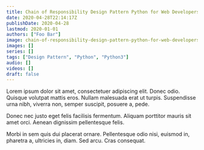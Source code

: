 ```yaml
---
title: Chain of Responsibility Design Pattern Python for Web Developers
date: 2020-04-28T22:14:17Z
publishDate: 2020-04-28
lastmod: 2020-01-01
authors: ["Foo Bar"]
image: chain-of-responsibility-design-pattern-python-for-web-developers.jpg
images: []
series: []
tags: ["Design Pattern", "Python", "Python3"]
audio: []
videos: []
draft: false
---
```

Lorem ipsum dolor sit amet, consectetuer adipiscing elit. Donec odio. Quisque volutpat mattis eros. Nullam malesuada erat ut turpis. Suspendisse urna nibh, viverra non, semper suscipit, posuere a, pede.

Donec nec justo eget felis facilisis fermentum. Aliquam porttitor mauris sit amet orci. Aenean dignissim pellentesque felis.

Morbi in sem quis dui placerat ornare. Pellentesque odio nisi, euismod in, pharetra a, ultricies in, diam. Sed arcu. Cras consequat.